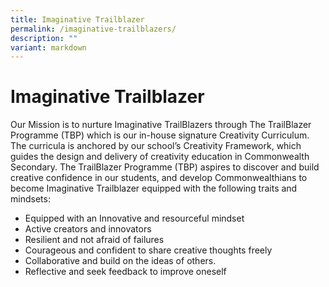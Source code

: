 ```yaml
---
title: Imaginative Trailblazer
permalink: /imaginative-trailblazers/
description: ""
variant: markdown
---
```

Imaginative Trailblazer
========================

Our Mission is to nurture Imaginative TrailBlazers through The TrailBlazer Programme (TBP) which is our in-house signature Creativity Curriculum. The curricula is anchored by our school’s Creativity Framework, which guides the design and delivery of creativity education in Commonwealth Secondary. The TrailBlazer Programme (TBP) aspires to discover and build creative confidence in our students, and develop Commonwealthians to become Imaginative Trailblazer equipped with the following traits and mindsets:

  

*   Equipped with an Innovative and resourceful mindset
*   Active creators and innovators 
*   Resilient and not afraid of failures
*   Courageous and confident to share creative thoughts freely
*   Collaborative and build on the ideas of others. 
*   Reflective and seek feedback to improve oneself